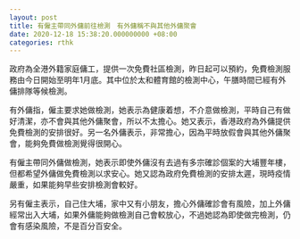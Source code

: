 ```yaml
---
layout: post
title: 有僱主帶同外傭前往檢測　有外傭稱不與其他外傭聚會
date: 2020-12-18 15:38:20.000000000 +08:00
categories: rthk
---
```


政府為全港外籍家庭傭工，提供一次免費社區檢測，昨日起可以預約，免費檢測服務由今日開始至明年1月底。其中位於太和體育館的檢測中心，午膳時間已經有外傭排隊等候檢測。

有外傭指，僱主要求她做檢測，她表示為健康着想，不介意做檢測，平時自己有做好清潔，亦不會與其他外傭聚會，所以不太擔心。她又表示，香港政府為外傭提供免費檢測的安排很好。另一名外傭表示，非常擔心，因為平時放假會與其他外傭聚會，能夠免費做檢測覺得很開心。

有僱主帶同外傭做檢測，她表示即使外傭沒有去過有多宗確診個案的大埔豐年樓，但都希望外傭做免費檢測以求安心。她又認為政府免費檢測的安排太遲，現時疫情嚴重，如果能夠早些安排檢測會較好。

另有僱主表示，自己住大埔，家中又有小朋友，擔心外傭確診會有風險，加上外傭經常出入大埔，如果外傭能夠做檢測自己會較放心，不過她認為即使做完檢測，仍會有感染風險，不是百分百安全。
